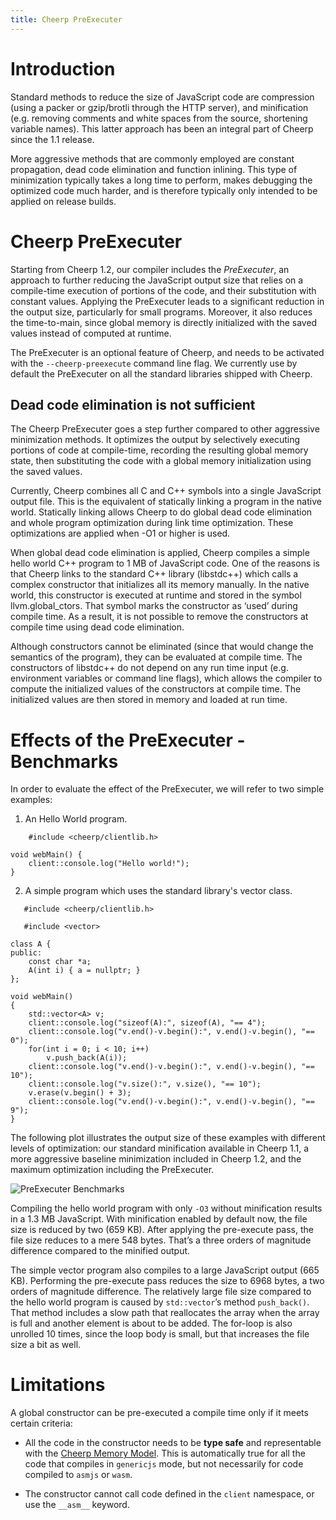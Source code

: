 ```yaml
---
title: Cheerp PreExecuter
---
```


# Introduction

Standard methods to reduce the size of JavaScript code are compression (using a packer or gzip/brotli through the HTTP server), and minification (e.g. removing comments and white spaces from the source, shortening variable names). This latter approach has been an integral part of Cheerp since the 1.1 release.

More aggressive methods that are commonly employed are constant propagation, dead code elimination and function inlining. This type of minimization typically takes a long time to perform, makes debugging the optimized code much harder, and is therefore typically only intended to be applied on release builds.

# Cheerp PreExecuter

Starting from Cheerp 1.2, our compiler includes the _PreExecuter_, an approach to further reducing the JavaScript output size that relies on a compile-time execution of portions of the code, and their substitution with constant values. Applying the PreExecuter leads to a significant reduction in the output size, particularly for small programs. Moreover, it also reduces the time-to-main, since global memory is directly initialized with the saved values instead of computed at runtime.

The PreExecuter is an optional feature of Cheerp, and needs to be activated with the `--cheerp-preexecute` command line flag. We currently use by default the PreExecuter on all the standard libraries shipped with Cheerp.

## Dead code elimination is not sufficient

The Cheerp PreExecuter goes a step further compared to other aggressive minimization methods. It optimizes the output by selectively executing portions of code at compile-time, recording the resulting global memory state, then substituting the code with a global memory initialization using the saved values.

Currently, Cheerp combines all C and C++ symbols into a single JavaScript output file. This is the equivalent of statically linking a program in the native world. Statically linking allows Cheerp to do global dead code elimination and whole program optimization during link time optimization. These optimizations are applied when -O1 or higher is used.

When global dead code elimination is applied, Cheerp compiles a simple hello world C++ program to 1 MB of JavaScript code. One of the reasons is that Cheerp links to the standard C++ library (libstdc++) which calls a complex constructor that initializes all its memory manually. In the native world, this constructor is executed at runtime and stored in the symbol llvm.global_ctors. That symbol marks the constructor as ‘used’ during compile time. As a result, it is not possible to remove the constructors at compile time using dead code elimination.

Although constructors cannot be eliminated (since that would change the semantics of the program), they can be evaluated at compile time. The constructors of libstdc++ do not depend on any run time input (e.g. environment variables or command line flags), which allows the compiler to compute the initialized values of the constructors at compile time. The initialized values are then stored in memory and loaded at run time.

# Effects of the PreExecuter - Benchmarks

In order to evaluate the effect of the PreExecuter, we will refer to two simple examples:

1. An Hello World program.

`    #include <cheerp/clientlib.h>`

    void webMain() {
        client::console.log("Hello world!");
    }

2. A simple program which uses the standard library's vector class.

`   #include <cheerp/clientlib.h>`

`   #include <vector>`

    class A {
    public:
        const char *a;
        A(int i) { a = nullptr; }
    };

    void webMain()
    {
        std::vector<A> v;
        client::console.log("sizeof(A):", sizeof(A), "== 4");
        client::console.log("v.end()-v.begin():", v.end()-v.begin(), "== 0");
        for(int i = 0; i < 10; i++)
            v.push_back(A(i));
        client::console.log("v.end()-v.begin():", v.end()-v.begin(), "== 10");
        client::console.log("v.size():", v.size(), "== 10");
        v.erase(v.begin() + 3);
        client::console.log("v.end()-v.begin():", v.end()-v.begin(), "== 9");
    }

The following plot illustrates the output size of these examples with different levels of optimization: our standard minification available in Cheerp 1.1, a more aggressive baseline minimization included in Cheerp 1.2, and the maximum optimization including the PreExecuter.

![PreExecuter Benchmarks](https://docs.google.com/spreadsheets/d/17fFM1YqhMV2-O0ZdymEv-5BXKP3KwjNDzibkkpWf7Aw/pubchart?oid=1266840768&format=image)

Compiling the hello world program with only `-O3` without minification results in a 1.3 MB JavaScript. With minification enabled by default now, the file size is reduced by two (659 KB). After applying the pre-execute pass, the file size reduces to a mere 548 bytes. That’s a three orders of magnitude difference compared to the minified output.

The simple vector program also compiles to a large JavaScript output (665 KB). Performing the pre-execute pass reduces the size to 6968 bytes, a two orders of magnitude difference. The relatively large file size compared to the hello world program is caused by `std::vector`’s method `push_back()`. That method includes a slow path that reallocates the array when the array is full and another element is about to be added. The for-loop is also unrolled 10 times, since the loop body is small, but that increases the file size a bit as well.

# Limitations

A global constructor can be pre-executed a compile time only if it meets certain criteria:

- All the code in the constructor needs to be **type safe** and representable with the [Cheerp Memory Model](Cheerp-memory-model). This is automatically true for all the code that compiles in `genericjs` mode, but not necessarily for code compiled to `asmjs` or `wasm`.

- The constructor cannot call code defined in the `client` namespace, or use the `__asm__` keyword.
